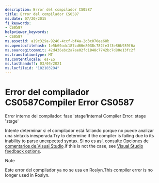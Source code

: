 ```yaml
---
description: Error del compilador CS0587
title: Error del compilador CS0587
ms.date: 07/20/2015
f1_keywords:
- CS0587
helpviewer_keywords:
- CS0587
ms.assetid: a19c329a-9240-4ccf-bf4a-2d3c070ee68b
ms.openlocfilehash: 1e5b60adc187cd66e8038c782fe3f3e86b989f6a
ms.sourcegitcommit: 42d436ebc2a7ee02fc1848c7742bc7d80e13fc2f
ms.translationtype: MT
ms.contentlocale: es-ES
ms.lasthandoff: 03/04/2021
ms.locfileid: "102103294"
---
```

# <a name="compiler-error-cs0587"></a><span data-ttu-id="0bef9-103">Error del compilador CS0587</span><span class="sxs-lookup"><span data-stu-id="0bef9-103">Compiler Error CS0587</span></span>

<span data-ttu-id="0bef9-104">Error interno del compilador: fase 'stage'</span><span class="sxs-lookup"><span data-stu-id="0bef9-104">Internal Compiler Error: stage 'stage'</span></span>

 <span data-ttu-id="0bef9-105">Intente determinar si el compilador está fallando porque no puede analizar una sintaxis inesperada.</span><span class="sxs-lookup"><span data-stu-id="0bef9-105">Try to determine if the compiler is failing due to its inability to parse unexpected syntax.</span></span> <span data-ttu-id="0bef9-106">Si no es así, consulte Opciones de [comentarios de Visual Studio](/visualstudio/ide/feedback-options).</span><span class="sxs-lookup"><span data-stu-id="0bef9-106">If this is not the case, see [Visual Studio feedback options](/visualstudio/ide/feedback-options).</span></span>

> [!NOTE]
> <span data-ttu-id="0bef9-107">Este error del compilador ya no se usa en Roslyn.</span><span class="sxs-lookup"><span data-stu-id="0bef9-107">This compiler error is no longer used in Roslyn.</span></span>
